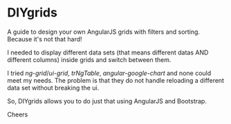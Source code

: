 # DIYgrids
A guide to design your own AngularJS grids with filters and sorting. Because it's not that hard!

I needed to display different data sets (that means different datas AND different columns) inside grids and switch between them.

I tried *ng-grid*/*ui-grid*, *trNgTable*, *angular-google-chart* and none could meet my needs. The problem is that they do not handle reloading a different data set without breaking the ui.

So, DIYgrids allows you to do just that using AngularJS and Bootstrap.

Cheers
